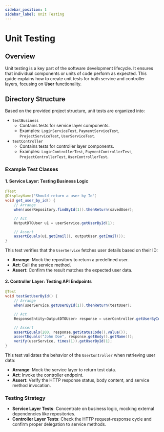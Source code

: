 ```yaml
---
sidebar_position: 1
sidebar_label: Unit Testing
---
```


# Unit Testing

## Overview

Unit testing is a key part of the software development lifecycle. It ensures that individual components or units of code perform as expected. This guide explains how to create unit tests for both service and controller layers, focusing on **User** functionality.

## Directory Structure

Based on the provided project structure, unit tests are organized into:

- `testBusiness`
  - Contains tests for service layer components.
  - Examples: `LoginServiceTest`, `PaymentServiceTest`, `ProjectServiceTest`, `UserServiceTest`.
- `testController`
  - Contains tests for controller layer components.
  - Examples: `LoginControllerTest`, `PaymentControllerTest`, `ProjectControllerTest`, `UserControllerTest`.

### Example Test Classes

#### 1. Service Layer: Testing Business Logic

```java
@Test
@DisplayName("Should return a user by Id")
void get_user_by_id() {
    // Arrange
    when(userRepository.findById(1)).thenReturn(savedUser);

    // Act
    OutputDTOUser u1 = userService.getUserById(1);

    // Assert
    assertEquals(u1.getEmail(), outputUser.getEmail());
}
```

This test verifies that the `UserService` fetches user details based on their ID:
- **Arrange**: Mock the repository to return a predefined user.
- **Act**: Call the service method.
- **Assert**: Confirm the result matches the expected user data.

#### 2. Controller Layer: Testing API Endpoints

```java
@Test
void testGetUserById() {
    // Arrange
    when(userService.getUserById(1)).thenReturn(testUser);

    // Act
    ResponseEntity<OutputDTOUser> response = userController.getUserById(1);

    // Assert
    assertEquals(200, response.getStatusCode().value());
    assertEquals("John Doe", response.getBody().getName());
    verify(userService, times(1)).getUserById(1);
}
```

This test validates the behavior of the `UserController` when retrieving user data:
- **Arrange**: Mock the service layer to return test data.
- **Act**: Invoke the controller endpoint.
- **Assert**: Verify the HTTP response status, body content, and service method invocation.

### Testing Strategy

- **Service Layer Tests**: Concentrate on business logic, mocking external dependencies like repositories.
- **Controller Layer Tests**: Check the HTTP request-response cycle and confirm proper delegation to service methods.